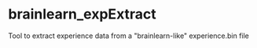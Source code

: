 # brainlearn_expExtract
Tool to extract experience data from a "brainlearn-like" experience.bin file
